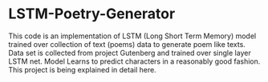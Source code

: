 # LSTM-Poetry-Generator
This code is an implementation of LSTM (Long Short Term Memory) model trained over collection of text (poems) data to generate poem like texts. Data set is collected from project Gutenberg and trained over single layer LSTM net. Model Learns to predict characters in a reasonably good fashion. This project is being explained in detail here.
